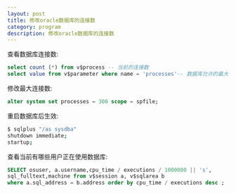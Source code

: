 ```yaml
---
layout: post
title: 修改oracle数据库的连接数
category: program
description: 修改oracle数据库的连接数
---
```


查看数据库连接数:

```sql
select count (*) from v$process -- 当前的连接数
select value from v$parameter where name = 'processes'-- 数据库允许的最大连接数
```


修改最大连接数:

```sql
alter system set processes = 300 scope = spfile;
```


重启数据库后生效:

```sh
$ sqlplus "/as sysdba"
shutdown immediate;
startup;
```


查看当前有哪些用户正在使用数据库:

```sql
SELECT osuser, a.username,cpu_time / executions / 1000000 || 's',
sql_fulltext,machine from v$session a, v$sqlarea b
where a.sql_address = b.address order by cpu_time / executions desc ;
```
